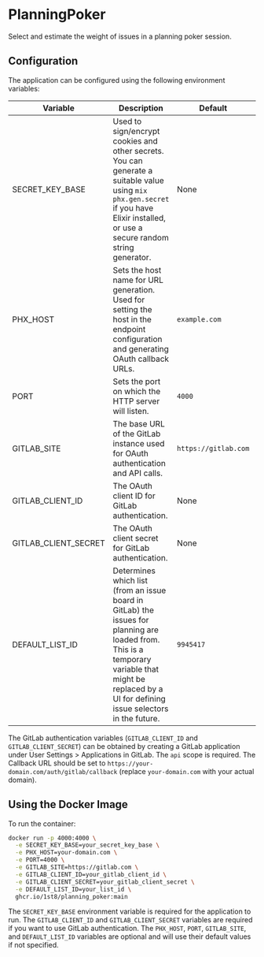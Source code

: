 # PlanningPoker

Select and estimate the weight of issues in a planning poker session.

## Configuration

The application can be configured using the following environment variables:

| Variable | Description | Default | Required |
|----------|-------------|---------|----------|
| SECRET_KEY_BASE | Used to sign/encrypt cookies and other secrets. You can generate a suitable value using `mix phx.gen.secret` if you have Elixir installed, or use a secure random string generator. | None | Yes |
| PHX_HOST | Sets the host name for URL generation. Used for setting the host in the endpoint configuration and generating OAuth callback URLs. | `example.com` | No |
| PORT | Sets the port on which the HTTP server will listen. | `4000` | No |
| GITLAB_SITE | The base URL of the GitLab instance used for OAuth authentication and API calls. | `https://gitlab.com` | No |
| GITLAB_CLIENT_ID | The OAuth client ID for GitLab authentication. | None | Yes (for GitLab auth) |
| GITLAB_CLIENT_SECRET | The OAuth client secret for GitLab authentication. | None | Yes (for GitLab auth) |
| DEFAULT_LIST_ID | Determines which list (from an issue board in GitLab) the issues for planning are loaded from. This is a temporary variable that might be replaced by a UI for defining issue selectors in the future. | `9945417` | No |

The GitLab authentication variables (`GITLAB_CLIENT_ID` and `GITLAB_CLIENT_SECRET`) can be obtained by creating a GitLab application under User Settings > Applications in GitLab. The `api` scope is required. The Callback URL should be set to `https://your-domain.com/auth/gitlab/callback` (replace `your-domain.com` with your actual domain).

## Using the Docker Image

To run the container:

```bash
docker run -p 4000:4000 \
  -e SECRET_KEY_BASE=your_secret_key_base \
  -e PHX_HOST=your-domain.com \
  -e PORT=4000 \
  -e GITLAB_SITE=https://gitlab.com \
  -e GITLAB_CLIENT_ID=your_gitlab_client_id \
  -e GITLAB_CLIENT_SECRET=your_gitlab_client_secret \
  -e DEFAULT_LIST_ID=your_list_id \
  ghcr.io/1st8/planning_poker:main
```

The `SECRET_KEY_BASE` environment variable is required for the application to run. The `GITLAB_CLIENT_ID` and `GITLAB_CLIENT_SECRET` variables are required if you want to use GitLab authentication. The `PHX_HOST`, `PORT`, `GITLAB_SITE`, and `DEFAULT_LIST_ID` variables are optional and will use their default values if not specified.
